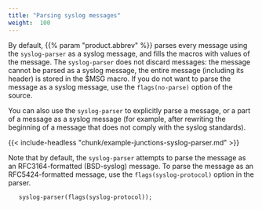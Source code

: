 ```yaml
---
title: "Parsing syslog messages"
weight:  100
---
```

<!-- DISCLAIMER: This file is based on the syslog-ng Open Source Edition documentation https://github.com/balabit/syslog-ng-ose-guides/commit/2f4a52ee61d1ea9ad27cb4f3168b95408fddfdf2 and is used under the terms of The syslog-ng Open Source Edition Documentation License. The file has been modified by Axoflow. -->

By default, {{% param "product.abbrev" %}} parses every message using the `syslog-parser` as a syslog message, and fills the macros with values of the message. The `syslog-parser` does not discard messages: the message cannot be parsed as a syslog message, the entire message (including its header) is stored in the $MSG macro. If you do not want to parse the message as a syslog message, use the `flags(no-parse)` option of the source.

You can also use the `syslog-parser` to explicitly parse a message, or a part of a message as a syslog message (for example, after rewriting the beginning of a message that does not comply with the syslog standards).


{{< include-headless "chunk/example-junctions-syslog-parser.md" >}}


Note that by default, the `syslog-parser` attempts to parse the message as an RFC3164-formatted (BSD-syslog) message. To parse the message as an RFC5424-formatted message, use the `flags(syslog-protocol)` option in the parser.

```shell
   syslog-parser(flags(syslog-protocol));
```
